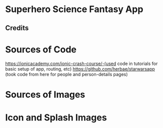 # Superhero Science Fantasy App

## Credits

# Sources of Code
https://ionicacademy.com/ionic-crash-course/-(used code in tutorials for basic setup of app, routing, etc)
https://github.com/herbae/starwarsapp (took code from here for people and person-details pages)

# Sources of Images


# Icon and Splash Images



